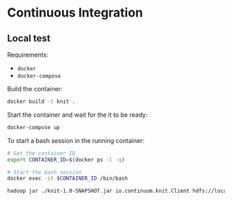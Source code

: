 # Continuous Integration

## Local test

Requirements:
-  `docker`
- `docker-compose`

Build the container:
```bash
docker build -t knit .
```

Start the container and wait for the it to be ready:

```bash
docker-compose up
```

To start a bash session in the running container:

```bash
# Get the container ID
export CONTAINER_ID=$(docker ps -l -q)

# Start the bash session
docker exec -it $CONTAINER_ID /bin/bash
```


```bash
hadoop jar ./knit-1.0-SNAPSHOT.jar io.continuum.knit.Client hdfs://localhost:9000/jars/knit-1.0-SNAPSHOT.jar 1 "python -c 'import sys; print(sys.path); import random; print(str(random.random()))'"
```

